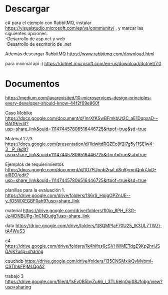 # Descargar
c# para el ejemplo con RabbitMQ, instalar https://visualstudio.microsoft.com/es/vs/community/ , y marcar las siguientes opciones:  
-Desarrollo de asp.net y web  
-Desarrollo de escritorio de .net

Además descargar RabbitMQ 
https://www.rabbitmq.com/download.html

para minimal api :)
https://dotnet.microsoft.com/en-us/download/dotnet/7.0

# Documentos
https://medium.com/javarevisited/10-microservices-design-principles-every-developer-should-know-44f2f69e960f

Caso Mobike
https://docs.google.com/document/d/1nrXfKSwBFmkbUt2C_aE1DqpxaD--BAG9/edit?usp=share_link&ouid=111474457806516446725&rtpof=true&sd=true

Material 27/3
https://docs.google.com/presentation/d/1ldwitdRQZEc8f2I7g5y11SEIw4-3__P_/edit?usp=share_link&ouid=111474457806516446725&rtpof=true&sd=true

Ejemplos de requierimientos
https://docs.google.com/document/d/1O7FUpnb2qaLdSqKgmriQnk7JxD-al8EO/edit?usp=share_link&ouid=111474457806516446725&rtpof=true&sd=true

planillas para la evaluación 1. 
https://drive.google.com/drive/folders/1S6rS_HqjgOPZnUE--y_fO5WXEGBF0ah9?usp=share_link

material
https://drive.google.com/drive/folders/1I0jp_8PH_F3G-Jz4IDNBUPg-1nCNDudg?usp=share_link

data
https://drive.google.com/drive/folders/1t8QMPIaF70U25_lK3UL7TWZj-tA4WuS3

c4
https://drive.google.com/drive/folders/1k4hIfos6cSVHWMETdgE9Kp2hrIJSDAjK?usp=sharing

couchdb
https://drive.google.com/drive/folders/135CNSMxikQvMvbml-CSTIhkFPjMLQgA2

trabajo 3
https://drive.google.com/file/d/1sEv0B5byZu66_i_3TL6eIp0gjX8Jfqbg/view?usp=sharing
